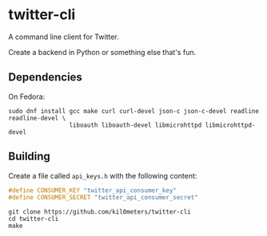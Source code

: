 # twitter-cli

A command line client for Twitter.

Create a backend in Python or something else that's fun.

## Dependencies 

On Fedora:
```
sudo dnf install gcc make curl curl-devel json-c json-c-devel readline readline-devel \
                 liboauth liboauth-devel libmicrohttpd libmicrohttpd-devel
```

## Building

Create a file called `api_keys.h` with the following content:

```c
#define CONSUMER_KEY "twitter_api_consumer_key"                            
#define CONSUMER_SECRET "twitter_api_consumer_secret"
```

```
git clone https://github.com/kil0meters/twitter-cli
cd twitter-cli
make
```
